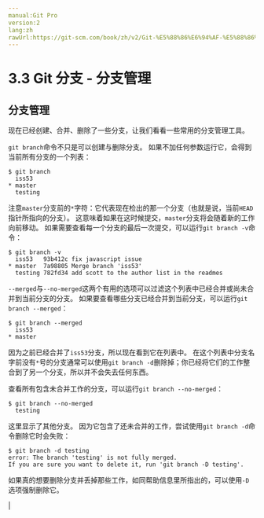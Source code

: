 ```yaml
---
manual:Git Pro
version:2
lang:zh
rawUrl:https://git-scm.com/book/zh/v2/Git-%E5%88%86%E6%94%AF-%E5%88%86%E6%94%AF%E7%AE%A1%E7%90%86
---
```



# 3.3 Git 分支 - 分支管理

## 分支管理<a name="r_branch_management"></a>


现在已经创建、合并、删除了一些分支，让我们看看一些常用的分支管理工具。




`git branch`命令不只是可以创建与删除分支。 如果不加任何参数运行它，会得到当前所有分支的一个列表：



```
$ git branch
  iss53
* master
  testing
```




注意`master`分支前的`*`字符：它代表现在检出的那一个分支（也就是说，当前`HEAD`指针所指向的分支）。 这意味着如果在这时候提交，`master`分支将会随着新的工作向前移动。 如果需要查看每一个分支的最后一次提交，可以运行`git branch -v`命令：



```
$ git branch -v
  iss53   93b412c fix javascript issue
* master  7a98805 Merge branch 'iss53'
  testing 782fd34 add scott to the author list in the readmes
```




`--merged`与`--no-merged`这两个有用的选项可以过滤这个列表中已经合并或尚未合并到当前分支的分支。 如果要查看哪些分支已经合并到当前分支，可以运行`git branch --merged`：



```
$ git branch --merged
  iss53
* master
```




因为之前已经合并了`iss53`分支，所以现在看到它在列表中。 在这个列表中分支名字前没有`*`号的分支通常可以使用`git branch -d`删除掉；你已经将它们的工作整合到了另一个分支，所以并不会失去任何东西。




查看所有包含未合并工作的分支，可以运行`git branch --no-merged`：



```
$ git branch --no-merged
  testing
```




这里显示了其他分支。 因为它包含了还未合并的工作，尝试使用`git branch -d`命令删除它时会失败：



```
$ git branch -d testing
error: The branch 'testing' is not fully merged.
If you are sure you want to delete it, run 'git branch -D testing'.
```




如果真的想要删除分支并丢掉那些工作，如同帮助信息里所指出的，可以使用`-D`选项强制删除它。


|


